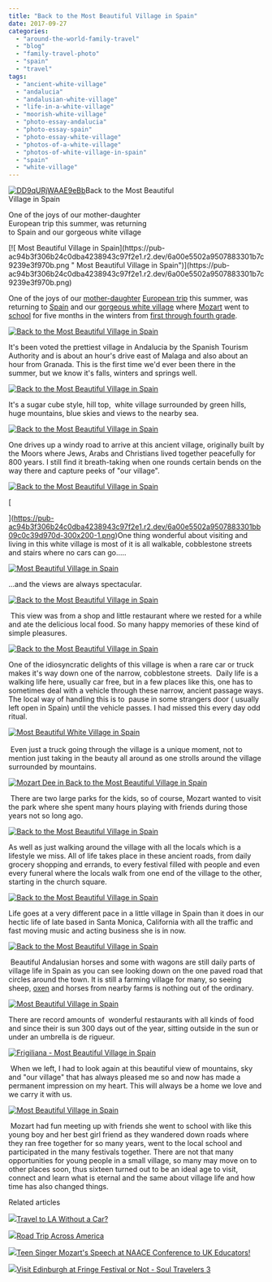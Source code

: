 ```yaml
---
title: "Back to the Most Beautiful Village in Spain"
date: 2017-09-27
categories: 
  - "around-the-world-family-travel"
  - "blog"
  - "family-travel-photo"
  - "spain"
  - "travel"
tags: 
  - "ancient-white-village"
  - "andalucia"
  - "andalusian-white-village"
  - "life-in-a-white-village"
  - "moorish-white-village"
  - "photo-essay-andalucia"
  - "photo-essay-spain"
  - "photo-essay-white-village"
  - "photos-of-a-white-village"
  - "photos-of-white-village-in-spain"
  - "spain"
  - "white-village"
---
```


[![DD9qURjWAAE9eBb](https://pub-ac94b3f306b24c0dba4238943c97f2e1.r2.dev/6a00e5502a9507883301b8d2adb46a970c.jpg "DD9qURjWAAE9eBb")](https://pub-ac94b3f306b24c0dba4238943c97f2e1.r2.dev/6a00e5502a9507883301b8d2adb46a970c.jpg)Back to the Most Beautiful  
Village in Spain  
  
One of the joys of our mother-daughter  
European trip this summer, was returning  
to Spain and our gorgeous white village 

<!--more--> [![ Most Beautiful Village in Spain](https://pub-ac94b3f306b24c0dba4238943c97f2e1.r2.dev/6a00e5502a9507883301b7c9239e3f970b.png " Most Beautiful Village in Spain")](https://pub-ac94b3f306b24c0dba4238943c97f2e1.r2.dev/6a00e5502a9507883301b7c9239e3f970b.png)  
  
One of the joys of our [mother-daughter](http://soultravelers3new.local/2017/08/best-mother-daughter-trip-life-changing-adventures.html#more "Mother-Daughter trip tips") [European trip](http://soultravelers3new.local/2017/05/best-of-europe-summer-trip-.html#more "Europe trip tips") this summer, was returning to [Spain](http://soultravelers3new.local/2014/10/what-to-do-in-spain-the-ultimate-checklist.html "Spain travel tips") and our [gorgeous white village](http://soultravelers3new.local/2009/11/lifestyle-design-a-winter-in-spain-extendedtravel-digitalnomad-miniretirement-4hww-travel.html "how to winter in Spain") where [Mozart](http://soultravelers3new.local/2017/06/mozartignitetour-in-europe-mozart-dees-keynote-speech.html "Mozart Dee singer/actress concert tour in Europe") went to [school](http://soultravelers3new.local/2013/05/learning-spanish-in-spain.html "learning Spanish in Spain") for five months in the winters from [first through fourth grade](http://soultravelers3new.local/2010/07/schools-out-forever-expat-immersion-spanish-in-spain-digital-nomad-education-for-kids-who-travel.html "Mozart Dee schooling in Spain").   
  
[![Back to the Most Beautiful Village in Spain](https://pub-ac94b3f306b24c0dba4238943c97f2e1.r2.dev/6a00e5502a9507883301bb09c6c608970d.png "Back to the Most Beautiful Village in Spain")](https://pub-ac94b3f306b24c0dba4238943c97f2e1.r2.dev/6a00e5502a9507883301bb09c6c608970d.png)  
  
It's been voted the prettiest village in Andalucia by the Spanish Tourism Authority and is about an hour's drive east of Malaga and also about an hour from Granada. This is the first time we'd ever been there in the summer, but we know it's falls, winters and springs well.   
  
[![Back to the Most Beautiful Village in Spain](https://pub-ac94b3f306b24c0dba4238943c97f2e1.r2.dev/6a00e5502a9507883301b7c9239e4f970b.png "Back to the Most Beautiful Village in Spain")](https://pub-ac94b3f306b24c0dba4238943c97f2e1.r2.dev/6a00e5502a9507883301b7c9239e4f970b.png)  
  
It's a sugar cube style, hill top,  white village surrounded by green hills, huge mountains, blue skies and views to the nearby sea.   
  
[![Back to the Most Beautiful Village in Spain](https://pub-ac94b3f306b24c0dba4238943c97f2e1.r2.dev/6a00e5502a9507883301b7c9239e56970b.png "Back to the Most Beautiful Village in Spain")](https://pub-ac94b3f306b24c0dba4238943c97f2e1.r2.dev/6a00e5502a9507883301b7c9239e56970b.png)  
  
One drives up a windy road to arrive at this ancient village, originally built by the Moors where Jews, Arabs and Christians lived together peacefully for 800 years. I still find it breath-taking when one rounds certain bends on the way there and capture peeks of "our village".    
  
[![Back to the Most Beautiful Village in Spain](https://pub-ac94b3f306b24c0dba4238943c97f2e1.r2.dev/6a00e5502a9507883301b8d2adfcf5970c.png "Back to the Most Beautiful Village in Spain")](https://pub-ac94b3f306b24c0dba4238943c97f2e1.r2.dev/6a00e5502a9507883301b8d2adfcf5970c.png)  
  
[  
  
  
](https://pub-ac94b3f306b24c0dba4238943c97f2e1.r2.dev/6a00e5502a9507883301bb09c0c39d970d-300x200-1.png)One thing wonderful about visiting and living in this white village is most of it is all walkable, cobblestone streets and stairs where no cars can go.....  
  
  
[![ Most Beautiful Village in Spain](https://pub-ac94b3f306b24c0dba4238943c97f2e1.r2.dev/6a00e5502a9507883301bb09c6c62e970d.png " Most Beautiful Village in Spain")](https://pub-ac94b3f306b24c0dba4238943c97f2e1.r2.dev/6a00e5502a9507883301bb09c6c62e970d.png)  
  
...and the views are always spectacular.   
  
[![Back to the Most Beautiful Village in Spain](https://pub-ac94b3f306b24c0dba4238943c97f2e1.r2.dev/6a00e5502a9507883301bb09c6c64a970d.png "Back to the Most Beautiful Village in Spain")](https://pub-ac94b3f306b24c0dba4238943c97f2e1.r2.dev/6a00e5502a9507883301bb09c6c64a970d.png)  
  
 This view was from a shop and little restaurant where we rested for a while and ate the delicious local food. So many happy memories of these kind of simple pleasures.   
  
[![Back to the Most Beautiful Village in Spain](https://pub-ac94b3f306b24c0dba4238943c97f2e1.r2.dev/6a00e5502a9507883301b8d2adfd12970c.png "Back to the Most Beautiful Village in Spain")](https://pub-ac94b3f306b24c0dba4238943c97f2e1.r2.dev/6a00e5502a9507883301b8d2adfd12970c.png)  
  
One of the idiosyncratic delights of this village is when a rare car or truck makes it's way down one of the narrow, cobblestone streets.  Daily life is a walking life here, usually car free, but in a few places like this, one has to sometimes deal with a vehicle through these narrow, ancient passage ways. The local way of handling this is to  pause in some strangers door ( usually left open in Spain) until the vehicle passes. I had missed this every day odd ritual.   
  
[![ Most Beautiful White Village in Spain](https://pub-ac94b3f306b24c0dba4238943c97f2e1.r2.dev/6a00e5502a9507883301b8d2adfd21970c.png " Most Beautiful White Village in Spain")  
](https://pub-ac94b3f306b24c0dba4238943c97f2e1.r2.dev/6a00e5502a9507883301b8d2adfd21970c-300x200-1.png)  
 Even just a truck going through the village is a unique moment, not to mention just taking in the beauty all around as one strolls around the village surrounded by mountains.   
  
[![Mozart Dee in Back to the Most Beautiful Village in Spain](https://pub-ac94b3f306b24c0dba4238943c97f2e1.r2.dev/6a00e5502a9507883301bb09c6c662970d.png "Mozart Dee in Back to the Most Beautiful Village in Spain")](https://pub-ac94b3f306b24c0dba4238943c97f2e1.r2.dev/6a00e5502a9507883301bb09c6c662970d.png)  
  
 There are two large parks for the kids, so of course, Mozart wanted to visit the park where she spent many hours playing with friends during those years not so long ago.   
  
[![Back to the Most Beautiful Village in Spain](https://pub-ac94b3f306b24c0dba4238943c97f2e1.r2.dev/6a00e5502a9507883301b7c9239eb6970b.png "Back to the Most Beautiful Village in Spain")](https://pub-ac94b3f306b24c0dba4238943c97f2e1.r2.dev/6a00e5502a9507883301b7c9239eb6970b.png)  
  
As well as just walking around the village with all the locals which is a lifestyle we miss. All of life takes place in these ancient roads, from daily grocery shopping and errands, to every festival filled with people and even every funeral where the locals walk from one end of the village to the other, starting in the church square.   
  
[![Back to the Most Beautiful Village in Spain](https://pub-ac94b3f306b24c0dba4238943c97f2e1.r2.dev/6a00e5502a9507883301bb09c6c67a970d.png "Back to the Most Beautiful Village in Spain")](https://pub-ac94b3f306b24c0dba4238943c97f2e1.r2.dev/6a00e5502a9507883301bb09c6c67a970d.png)  
  
Life goes at a very different pace in a little village in Spain than it does in our hectic life of late based in Santa Monica, California with all the traffic and fast moving music and acting business she is in now.   
  
[![Back to the Most Beautiful Village in Spain](https://pub-ac94b3f306b24c0dba4238943c97f2e1.r2.dev/6a00e5502a9507883301b7c9239ed8970b.png "Back to the Most Beautiful Village in Spain")](https://pub-ac94b3f306b24c0dba4238943c97f2e1.r2.dev/6a00e5502a9507883301b7c9239ed8970b.png)  
  
 Beautiful Andalusian horses and some with wagons are still daily parts of village life in Spain as you can see looking down on the one paved road that circles around the town. It is still a farming village for many, so seeing sheep, [oxen](http://soultravelers3new.local/2010/04/family-travel-photo-spain-around-the-world-travel-ox-traditional-white-village-expat-lifestyle.html "Ox in Frigiliana white village spain ") and horses from nearby farms is nothing out of the ordinary.   
  
[![ Most Beautiful Village in Spain](https://pub-ac94b3f306b24c0dba4238943c97f2e1.r2.dev/6a00e5502a9507883301b8d2adfd50970c.png " Most Beautiful Village in Spain")](https://pub-ac94b3f306b24c0dba4238943c97f2e1.r2.dev/6a00e5502a9507883301b8d2adfd50970c.png)  
  
There are record amounts of  wonderful restaurants with all kinds of food and since their is sun 300 days out of the year, sitting outside in the sun or under an umbrella is de rigueur.   
  
[![Frigiliana - Most Beautiful Village in Spain](https://pub-ac94b3f306b24c0dba4238943c97f2e1.r2.dev/6a00e5502a9507883301bb09c6c6a8970d.png "Frigiliana - Most Beautiful Village in Spain")](https://pub-ac94b3f306b24c0dba4238943c97f2e1.r2.dev/6a00e5502a9507883301bb09c6c6a8970d.png)  
  
  
 When we left, I had to look again at this beautiful view of mountains, sky and "our village" that has always pleased me so and now has made a permanent impression on my heart. This will always be a home we love and we carry it with us.   
  
[![ Most Beautiful Village in Spain](https://pub-ac94b3f306b24c0dba4238943c97f2e1.r2.dev/6a00e5502a9507883301b8d2adfd7a970c.png " Most Beautiful Village in Spain")](https://pub-ac94b3f306b24c0dba4238943c97f2e1.r2.dev/6a00e5502a9507883301b8d2adfd7a970c.png)  
  
 Mozart had fun meeting up with friends she went to school with like this young boy and her best girl friend as they wandered down roads where they ran free together for so many years, went to the local school and participated in the many festivals together. There are not that many opportunities for young people in a small village, so many may move on to other places soon, thus sixteen turned out to be an ideal age to visit, connect and learn what is eternal and the same about village life and how time has also changed things.

Related articles

[![](http://i.zemanta.com/355703992_80_80.jpg)](http://soultravelers3new.local/2015/08/travel-to-la-without-a-car-.html)[Travel to LA Without a Car?](http://soultravelers3new.local/2015/08/travel-to-la-without-a-car-.html)

[![](http://i.zemanta.com/354543600_80_80.jpg)](http://soultravelers3new.local/2015/07/road-trip-across-america.html)[Road Trip Across America](http://soultravelers3new.local/2015/07/road-trip-across-america.html)

[![](http://i.zemanta.com/341931598_80_80.jpg)](http://soultravelers3new.local/2015/05/teen-singer-mozarts-speech-at-naace-conference-to-uk-educators.html)[Teen Singer Mozart's Speech at NAACE Conference to UK Educators!](http://soultravelers3new.local/2015/05/teen-singer-mozarts-speech-at-naace-conference-to-uk-educators.html)

[![](http://i.zemanta.com/AV5dUUV0Gs7FVMRNfAIa_80_80.jpg)](http://soultravelers3new.local/2017/09/visit-edinburgh-at-fringe-festival-or-not-.html)[Visit Edinburgh at Fringe Festival or Not - Soul Travelers 3](http://soultravelers3new.local/2017/09/visit-edinburgh-at-fringe-festival-or-not-.html)
